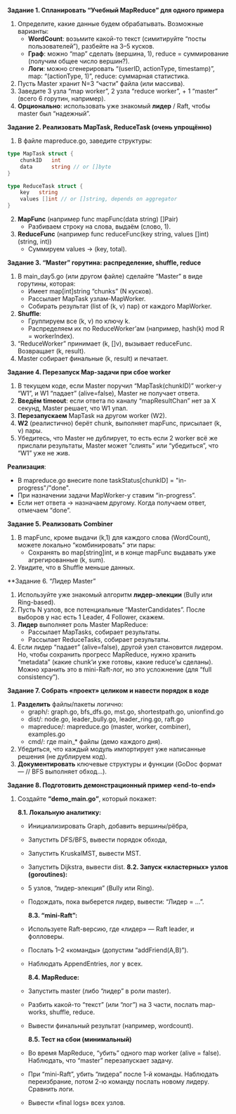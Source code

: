 **Задание 1. Спланировать “Учебный MapReduce” для одного примера**
1. Определите, какие данные будем обрабатывать. Возможные варианты:
    * **WordCount**: возьмите какой-то текст (симитируйте “посты пользователей”), разбейте на 3–5 кусков.
    * **Граф**: можно “map” сделать (вершина, 1), reduce = суммирование (получим общее число вершин?).
    * **Логи**: можно сгенерировать “(userID, actionType, timestamp)”, map: “(actionType, 1)”, reduce: суммарная статистика.
2. Пусть Master хранит N=3 “части” файла (или массива).
3. Заведите 3 узла “map worker”, 2 узла “reduce worker”, + 1 “master” (всего 6 горутин, например).
4. **Opционально**: использовать уже знакомый **лидер** / Raft, чтобы master был “надежный”.

**Задание 2. Реализовать MapTask, ReduceTask (очень упрощённо)**
1. В файле mapreduce.go, заведите структуры:
```go
type MapTask struct {
    chunkID   int
    data      string // or []byte
}

type ReduceTask struct {
    key   string
    values []int // or []string, depends on aggregator
}
```

2. **MapFunc** (например func mapFunc(data string) []Pair)
    * Разбиваем строку на слова, выдаём (слово, 1).
3. **ReduceFunc** (например func reduceFunc(key string, values []int) (string, int))
    * Суммируем values → (key, total).

**Задание 3. “Master” горутина: распределение, shuffle, reduce**
1. В main_day5.go (или другом файле) сделайте “Master” в виде горутины, которая:
    * Имеет map\[int\]string “chunks” (N кусков).
    * Рассылает MapTask узлам-MapWorker.
    * Собирать результат (list of (k, v) пар) от каждого MapWorker.
2. **Shuffle**:
    * Группируем все (k, v) по ключу k.
    * Распределяем их по ReduceWorker’ам (например, hash(k) mod R = workerIndex).
3. “ReduceWorker” принимает (k, []v), вызывает reduceFunc. Возвращает (k, result).
4. Master собирает финальные (k, result) и печатает.

**Задание 4. Перезапуск Map-задачи при сбое worker**
1. В текущем коде, если Master поручил “MapTask(chunkID)” worker-у “W1”, и W1 “падает” (alive=false), Master не получает ответа.
2. **Введём timeout**: если ответа по каналу “mapResultChan” нет за X секунд, Master решает, что W1 упал.
3. **Перезапускаем** MapTask на другом worker (W2).
4. **W2** (реалистично) берёт chunk, выполняет mapFunc, присылает (k, v) пары.
5. Убедитесь, что Master не дублирует, то есть если 2 worker всё же прислали результаты, Master может “слиять” или “убедиться”, что “W1” уже не жив.
  
**Реализация**:
* В  mapreduce.go внесите поле taskStatus\[chunkID\] = "in-progress"/"done".
* При назначении задачи MapWorker-у ставим “in-progress”.
* Если нет ответа → назначаем другому. Когда получаем ответ, отмечаем “done”.

**Задание 5. Реализовать Combiner**
1. В mapFunc, кроме выдачи (k,1) для каждого слова (WordCount), можете локально “комбинировать” эти пары:
    * Сохранять во map[string]int, и в конце mapFunc выдавать уже агрегированные (k, sum).
2. Увидите, что в Shuffle меньше данных.

**Задание 6. “Лидер Master”
1. Используйте уже знакомый алгоритм **лидер-элекции** (Bully или Ring-based).
2. Пусть N узлов, все потенциальные “MasterCandidates”. После выборов у нас есть 1 Leader, 4 Follower, скажем.
3. **Лидер** выполняет роль Master MapReduce:
    * Рассылает MapTasks, собирает результаты.
    * Рассылает ReduceTasks, собирает результаты.
4. Если лидер “падает” (alive=false), другой узел становится лидером. Но, чтобы сохранить прогресс MapReduce, нужно хранить “metadata” (какие chunk’и уже готовы, какие reduce’ы сделаны). Можно хранить это в mini-Raft-лог, но это усложнение (для “full consistency”).

**Задание 7. Собрать «проект» целиком и навести порядок в коде**
1. **Разделить** файлы/пакеты логично:
    * graph/: graph.go, bfs_dfs.go, mst.go, shortestpath.go, unionfind.go
    * dist/: node.go, leader_bully.go, leader_ring.go, raft.go
    * mapreduce/: mapreduce.go (master, worker, combiner), examples.go
    * cmd/: где main_* файлы (демо каждого дня).
2. Убедиться, что каждый модуль импортирует уже написанные решения (не дублируем код).
3. **Документировать** ключевые структуры и функции (GoDoc формат — // BFS выполняет обход...).

**Задание 8. Подготовить демонстрационный пример «end-to-end»**
1. Создайте **“demo_main.go”**, который покажет:

   **8.1. Локальную аналитику:**
    * Инициализировать Graph, добавить вершины/рёбра,
    * Запустить DFS/BFS, вывести порядок обхода,
    * Запустить KruskalMST, вывести MST.
    * Запустить Dijkstra, вывести dist.
      **8.2. Запуск «кластерных» узлов (goroutines):**
    * 5 узлов, “лидер-элекция” (Bully или Ring).
    * Подождать, пока выберется лидер, вывести: “Лидер = …”.
   
      **8.3. “mini-Raft”:**
    * Используете Raft-версию, где «лидер» — Raft leader, и фолловеры.
    * Послать 1–2 «команды» (допустим “addFriend(A,B)”).
    * Наблюдать AppendEntries, лог у всех.
   
      **8.4. MapReduce:**
    * Запустить master (либо “лидер” в роли master).
    * Разбить какой-то “текст” (или “лог”) на 3 части, послать map-works, shuffle, reduce.
    * Вывести финальный результат (например, wordcount).
   
      **8.5. Тест на сбои (минимальный)**
    * Во время MapReduce, “убить” одного map worker (alive = false). Наблюдать, что “master” перезапускает задачу.
    * При “mini-Raft”, убить “лидера” после 1-й команды. Наблюдать переизбрание, потом 2-ю команду послать новому лидеру. Сравнить логи.
    * Вывести «final logs» всех узлов.
